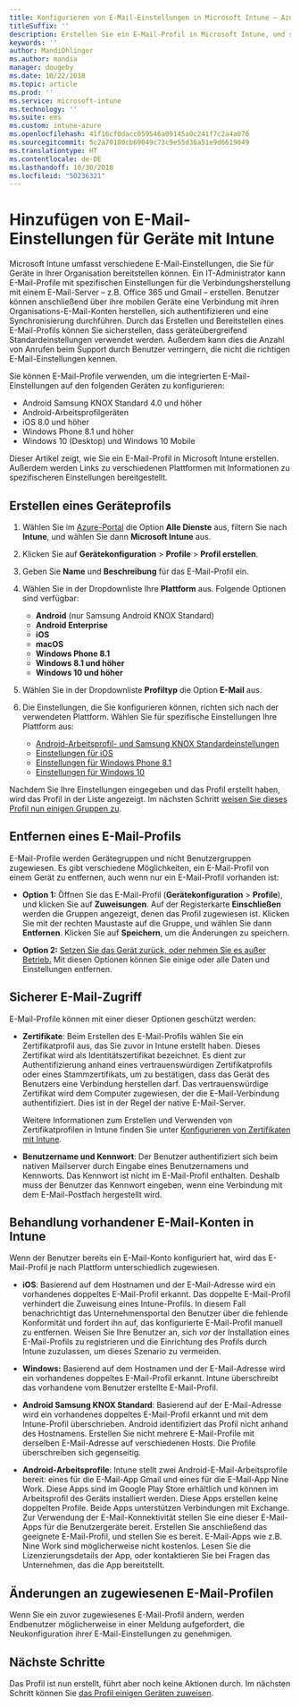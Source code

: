 ```yaml
---
title: Konfigurieren von E-Mail-Einstellungen in Microsoft Intune – Azure | Microsoft-Dokumentation
titleSuffix: ''
description: Erstellen Sie ein E-Mail-Profil in Microsoft Intune, und stellen Sie dieses Profil auf Android Enterprise-, iOS- und Windows-Geräten bereit. Verwenden Sie ein E-Mail-Profil, um allgemeine E-Mail-Einstellungen zu konfigurieren, einschließlich eines E-Mail-Servers und der Authentifizierungsmethode für die Verbindungsherstellung mit Unternehmens-E-Mails auf von Ihnen verwalteten Geräten.
keywords: ''
author: MandiOhlinger
ms.author: mandia
manager: dougeby
ms.date: 10/22/2018
ms.topic: article
ms.prod: ''
ms.service: microsoft-intune
ms.technology: ''
ms.suite: ems
ms.custom: intune-azure
ms.openlocfilehash: 41f16cf0dacc059546a09145a0c241f7c2a4a076
ms.sourcegitcommit: 5c2a70180cb69049c73c9e55d36a51e9d6619049
ms.translationtype: HT
ms.contentlocale: de-DE
ms.lasthandoff: 10/30/2018
ms.locfileid: "50236321"
---
```

# <a name="add-email-settings-to-devices-using-intune"></a>Hinzufügen von E-Mail-Einstellungen für Geräte mit Intune

Microsoft Intune umfasst verschiedene E-Mail-Einstellungen, die Sie für Geräte in Ihrer Organisation bereitstellen können. Ein IT-Administrator kann E-Mail-Profile mit spezifischen Einstellungen für die Verbindungsherstellung mit einem E-Mail-Server – z.B. Office 365 und Gmail – erstellen. Benutzer können anschließend über ihre mobilen Geräte eine Verbindung mit ihren Organisations-E-Mail-Konten herstellen, sich authentifizieren und eine Synchronisierung durchführen. Durch das Erstellen und Bereitstellen eines E-Mail-Profils können Sie sicherstellen, dass geräteübergreifend Standardeinstellungen verwendet werden. Außerdem kann dies die Anzahl von Anrufen beim Support durch Benutzer verringern, die nicht die richtigen E-Mail-Einstellungen kennen.

Sie können E-Mail-Profile verwenden, um die integrierten E-Mail-Einstellungen auf den folgenden Geräten zu konfigurieren:

- Android Samsung KNOX Standard 4.0 und höher
- Android-Arbeitsprofilgeräten
- iOS 8.0 und höher
- Windows Phone 8.1 und höher
- Windows 10 (Desktop) und Windows 10 Mobile

Dieser Artikel zeigt, wie Sie ein E-Mail-Profil in Microsoft Intune erstellen. Außerdem werden Links zu verschiedenen Plattformen mit Informationen zu spezifischeren Einstellungen bereitgestellt.

## <a name="create-a-device-profile"></a>Erstellen eines Geräteprofils

1. Wählen Sie im [Azure-Portal](https://portal.azure.com) die Option **Alle Dienste** aus, filtern Sie nach **Intune**, und wählen Sie dann **Microsoft Intune** aus.
2. Klicken Sie auf **Gerätekonfiguration** > **Profile** > **Profil erstellen**.
3. Geben Sie **Name** und **Beschreibung** für das E-Mail-Profil ein.
4. Wählen Sie in der Dropdownliste Ihre **Plattform** aus. Folgende Optionen sind verfügbar:

    - **Android** (nur Samsung Android KNOX Standard)
    - **Android Enterprise**
    - **iOS**
    - **macOS**
    - **Windows Phone 8.1**
    - **Windows 8.1 und höher**
    - **Windows 10 und höher**

5. Wählen Sie in der Dropdownliste **Profiltyp** die Option **E-Mail** aus.
6. Die Einstellungen, die Sie konfigurieren können, richten sich nach der verwendeten Plattform. Wählen Sie für spezifische Einstellungen Ihre Plattform aus:

    - [Android-Arbeitsprofil- und Samsung KNOX Standardeinstellungen](email-settings-android.md)
    - [Einstellungen für iOS](email-settings-ios.md)
    - [Einstellungen für Windows Phone 8.1](email-settings-windows-phone-8-1.md)
    - [Einstellungen für Windows 10](email-settings-windows-10.md)

Nachdem Sie Ihre Einstellungen eingegeben und das Profil erstellt haben, wird das Profil in der Liste angezeigt. Im nächsten Schritt [weisen Sie dieses Profil nun einigen Gruppen zu](device-profile-assign.md).

## <a name="remove-an-email-profile"></a>Entfernen eines E-Mail-Profils

E-Mail-Profile werden Gerätegruppen und nicht Benutzergruppen zugewiesen. Es gibt verschiedene Möglichkeiten, ein E-Mail-Profil von einem Gerät zu entfernen, auch wenn nur ein E-Mail-Profil vorhanden ist:

- **Option 1:** Öffnen Sie das E-Mail-Profil (**Gerätekonfiguration** > **Profile**), und klicken Sie auf **Zuweisungen**. Auf der Registerkarte **Einschließen** werden die Gruppen angezeigt, denen das Profil zugewiesen ist. Klicken Sie mit der rechten Maustaste auf die Gruppe, und wählen Sie dann **Entfernen**. Klicken Sie auf **Speichern**, um die Änderungen zu speichern.

- **Option 2:** [Setzen Sie das Gerät zurück, oder nehmen Sie es außer Betrieb.](devices-wipe.md) Mit diesen Optionen können Sie einige oder alle Daten und Einstellungen entfernen.

## <a name="secure-email-access"></a>Sicherer E-Mail-Zugriff

E-Mail-Profile können mit einer dieser Optionen geschützt werden:

- **Zertifikate**: Beim Erstellen des E-Mail-Profils wählen Sie ein Zertifikatprofil aus, das Sie zuvor in Intune erstellt haben. Dieses Zertifikat wird als Identitätszertifikat bezeichnet. Es dient zur Authentifizierung anhand eines vertrauenswürdigen Zertifikatprofils oder eines Stammzertifikats, um zu bestätigen, dass das Gerät des Benutzers eine Verbindung herstellen darf. Das vertrauenswürdige Zertifikat wird dem Computer zugewiesen, der die E-Mail-Verbindung authentifiziert. Dies ist in der Regel der native E-Mail-Server.

  Weitere Informationen zum Erstellen und Verwenden von Zertifikatprofilen in Intune finden Sie unter [Konfigurieren von Zertifikaten mit Intune](certificates-configure.md).

- **Benutzername und Kennwort**: Der Benutzer authentifiziert sich beim nativen Mailserver durch Eingabe eines Benutzernamens und Kennworts. Das Kennwort ist nicht im E-Mail-Profil enthalten. Deshalb muss der Benutzer das Kennwort eingeben, wenn eine Verbindung mit dem E-Mail-Postfach hergestellt wird.

## <a name="how-intune-handles-existing-email-accounts"></a>Behandlung vorhandener E-Mail-Konten in Intune

Wenn der Benutzer bereits ein E-Mail-Konto konfiguriert hat, wird das E-Mail-Profil je nach Plattform unterschiedlich zugewiesen.

- **iOS**: Basierend auf dem Hostnamen und der E-Mail-Adresse wird ein vorhandenes doppeltes E-Mail-Profil erkannt. Das doppelte E-Mail-Profil verhindert die Zuweisung eines Intune-Profils. In diesem Fall benachrichtigt das Unternehmensportal den Benutzer über die fehlende Konformität und fordert ihn auf, das konfigurierte E-Mail-Profil manuell zu entfernen. Weisen Sie Ihre Benutzer an, sich *vor* der Installation eines E-Mail-Profils zu registrieren und die Einrichtung des Profils durch Intune zuzulassen, um dieses Szenario zu vermeiden.

- **Windows:** Basierend auf dem Hostnamen und der E-Mail-Adresse wird ein vorhandenes doppeltes E-Mail-Profil erkannt. Intune überschreibt das vorhandene vom Benutzer erstellte E-Mail-Profil.

- **Android Samsung KNOX Standard**: Basierend auf der E-Mail-Adresse wird ein vorhandenes doppeltes E-Mail-Profil erkannt und mit dem Intune-Profil überschrieben. Android identifiziert das Profil nicht anhand des Hostnamens. Erstellen Sie nicht mehrere E-Mail-Profile mit derselben E-Mail-Adresse auf verschiedenen Hosts. Die Profile überschreiben sich gegenseitig.

- **Android-Arbeitsprofile**: Intune stellt zwei Android-E-Mail-Arbeitsprofile bereit: eines für die E-Mail-App Gmail und eines für die E-Mail-App Nine Work. Diese Apps sind im Google Play Store erhältlich und können im Arbeitsprofil des Geräts installiert werden. Diese Apps erstellen keine doppelten Profile. Beide Apps unterstützen Verbindungen mit Exchange. Zur Verwendung der E-Mail-Konnektivität stellen Sie eine dieser E-Mail-Apps für die Benutzergeräte bereit. Erstellen Sie anschließend das geeignete E-Mail-Profil, und stellen Sie es bereit. E-Mail-Apps wie z.B. Nine Work sind möglicherweise nicht kostenlos. Lesen Sie die Lizenzierungsdetails der App, oder kontaktieren Sie bei Fragen das Unternehmen, das die App bereitstellt.

## <a name="changes-to-assigned-email-profiles"></a>Änderungen an zugewiesenen E-Mail-Profilen

Wenn Sie ein zuvor zugewiesenes E-Mail-Profil ändern, werden Endbenutzer möglicherweise in einer Meldung aufgefordert, die Neukonfiguration ihrer E-Mail-Einstellungen zu genehmigen.

## <a name="next-steps"></a>Nächste Schritte
Das Profil ist nun erstellt, führt aber noch keine Aktionen durch. Im nächsten Schritt können Sie [das Profil einigen Geräten zuweisen](device-profile-assign.md).